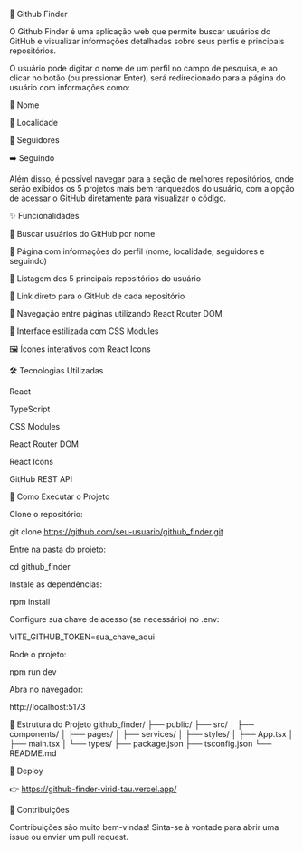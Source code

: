 🔎 Github Finder

O Github Finder é uma aplicação web que permite buscar usuários do GitHub e visualizar informações detalhadas sobre seus perfis e principais repositórios.

O usuário pode digitar o nome de um perfil no campo de pesquisa, e ao clicar no botão (ou pressionar Enter), será redirecionado para a página do usuário com informações como:

👤 Nome

📍 Localidade

👥 Seguidores

➡️ Seguindo

Além disso, é possível navegar para a seção de melhores repositórios, onde serão exibidos os 5 projetos mais bem ranqueados do usuário, com a opção de acessar o GitHub diretamente para visualizar o código.

✨ Funcionalidades

🔎 Buscar usuários do GitHub por nome

📄 Página com informações do perfil (nome, localidade, seguidores e seguindo)

📂 Listagem dos 5 principais repositórios do usuário

🔗 Link direto para o GitHub de cada repositório

🔄 Navegação entre páginas utilizando React Router DOM

🎨 Interface estilizada com CSS Modules

🖼️ Ícones interativos com React Icons

🛠️ Tecnologias Utilizadas

React

TypeScript

CSS Modules

React Router DOM

React Icons

GitHub REST API


🚀 Como Executar o Projeto

Clone o repositório:

git clone https://github.com/seu-usuario/github_finder.git


Entre na pasta do projeto:

cd github_finder


Instale as dependências:

npm install


Configure sua chave de acesso (se necessário) no .env:

VITE_GITHUB_TOKEN=sua_chave_aqui


Rode o projeto:

npm run dev


Abra no navegador:

http://localhost:5173

📂 Estrutura do Projeto
github_finder/
├── public/
├── src/
│   ├── components/
│   ├── pages/
│   ├── services/
│   ├── styles/
│   ├── App.tsx
│   ├── main.tsx
│   └── types/
├── package.json
├── tsconfig.json
└── README.md

🔗 Deploy

👉 https://github-finder-virid-tau.vercel.app/

🤝 Contribuições

Contribuições são muito bem-vindas!
Sinta-se à vontade para abrir uma issue ou enviar um pull request.

